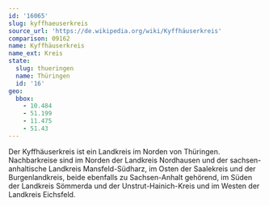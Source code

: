 ```yaml
---
id: '16065'
slug: kyffhaeuserkreis
source_url: 'https://de.wikipedia.org/wiki/Kyffhäuserkreis'
comparison: 09162
name: Kyffhäuserkreis
name_ext: Kreis
state:
  slug: thueringen
  name: Thüringen
  id: '16'
geo:
  bbox:
    - 10.484
    - 51.199
    - 11.475
    - 51.43
---
```


Der Kyffhäuserkreis ist ein Landkreis im Norden von Thüringen. Nachbarkreise sind im Norden der Landkreis Nordhausen und der sachsen-anhaltische Landkreis Mansfeld-Südharz, im Osten der Saalekreis und der Burgenlandkreis, beide ebenfalls zu Sachsen-Anhalt gehörend, im Süden der Landkreis Sömmerda und der Unstrut-Hainich-Kreis und im Westen der Landkreis Eichsfeld.
